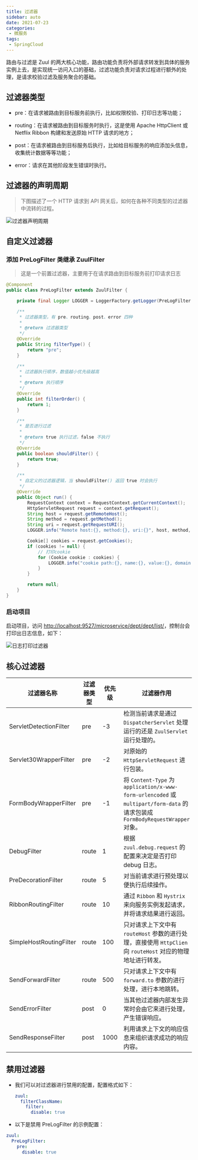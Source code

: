 ```yaml
---
title: 过滤器
sidebar: auto
date: 2021-07-23
categories:
 - 微服务
tags:
 - SpringCloud
---
```


路由与过滤是 Zuul 的两大核心功能，路由功能负责将外部请求转发到具体的服务实例上去，是实现统一访问入口的基础，过滤功能负责对请求过程进行额外的处理，是请求校验过滤及服务聚合的基础。

## 过滤器类型

* pre：在请求被路由到目标服务前执行，比如权限校验、打印日志等功能；

* routing：在请求被路由到目标服务时执行，这是使用 Apache HttpClient 或 Netflix Ribbon 构建和发送原始 HTTP 请求的地方；

* post：在请求被路由到目标服务后执行，比如给目标服务的响应添加头信息，收集统计数据等等功能；

* error：请求在其他阶段发生错误时执行。

## 过滤器的声明周期

> 下图描述了一个 HTTP 请求到 API 网关后，如何在各种不同类型的过滤器中流转的过程。

<img :src="$withBase('/img/microservice/zuul/过滤器声明周期.png')" alt="过滤器声明周期" />

## 自定义过滤器

### 添加 PreLogFilter 类继承 ZuulFilter

> 这是一个前置过滤器，主要用于在请求路由到目标服务前打印请求日志

```java
@Component
public class PreLogFilter extends ZuulFilter {

    private final Logger LOGGER = LoggerFactory.getLogger(PreLogFilter.class);

    /**
     * 过滤器类型，有 pre、routing、post、error 四种
     *
     * @return 过滤器类型
     */
    @Override
    public String filterType() {
        return "pre";
    }

    /**
     * 过滤器执行顺序，数值越小优先级越高
     *
     * @return 执行顺序
     */
    @Override
    public int filterOrder() {
        return 1;
    }

    /**
     * 是否进行过滤
     *
     * @return true 执行过滤，false 不执行
     */
    @Override
    public boolean shouldFilter() {
        return true;
    }

    /**
     * 自定义的过滤器逻辑，当 shouldFilter() 返回 true 时会执行
     */
    @Override
    public Object run() {
        RequestContext context = RequestContext.getCurrentContext();
        HttpServletRequest request = context.getRequest();
        String host = request.getRemoteHost();
        String method = request.getMethod();
        String uri = request.getRequestURI();
        LOGGER.info("Remote host:{}, method:{}, uri:{}", host, method, uri);

        Cookie[] cookies = request.getCookies();
        if (cookies != null) {
            // 打印cookie
            for (Cookie cookie : cookies) {
                LOGGER.info("cookie path:{}, name:{}, value:{}, domain:{}", cookie.getPath(), cookie.getName(), cookie.getValue(), cookie.getDomain());
            }
        }

        return null;
    }
}
```

### 启动项目

启动项目，访问  <a href='http://localhost:9527/microservice/dept/dept/list/'>http://localhost:9527/microservice/dept/dept/list/</a>，控制台会打印出日志信息，如下：

<img :src="$withBase('/img/microservice/zuul/日志打印过滤器.png')" alt="日志打印过滤器" />

## 核心过滤器

| 过滤器名称              | 过滤器类型 | 优先级 | 过滤器作用                                                   |
| ----------------------- | ---------- | ------ | ------------------------------------------------------------ |
| ServletDetectionFilter  | pre        | -3     | 检测当前请求是通过 `DispatcherServlet` 处理运行的还是 `ZuulServlet` 运行处理的。 |
| Servlet30WrapperFilter  | pre        | -2     | 对原始的 `HttpServletRequest` 进行包装。                     |
| FormBodyWrapperFilter   | pre        | -1     | 将 `Content-Type` 为 `application/x-www-form-urlencoded` 或 `multipart/form-data` 的请求包装成 `FormBodyRequestWrapper` 对象。 |
| DebugFilter             | route      | 1      | 根据 `zuul.debug.request` 的配置来决定是否打印 debug 日志。  |
| PreDecorationFilter     | route      | 5      | 对当前请求进行预处理以便执行后续操作。                       |
| RibbonRoutingFilter     | route      | 10     | 通过 `Ribbon` 和 `Hystrix` 来向服务实例发起请求，并将请求结果进行返回。 |
| SimpleHostRoutingFilter | route      | 100    | 只对请求上下文中有 `routeHost` 参数的进行处理，直接使用 `HttpClien ` 向 `routeHost` 对应的物理地址进行转发。 |
| SendForwardFilter       | route      | 500    | 只对请求上下文中有 `forward.to` 参数的进行处理，进行本地跳转。 |
| SendErrorFilter         | post       | 0      | 当其他过滤器内部发生异常时会由它来进行处理，产生错误响应。   |
| SendResponseFilter      | post       | 1000   | 利用请求上下文的响应信息来组织请求成功的响应内容。           |



## 禁用过滤器

- 我们可以对过滤器进行禁用的配置，配置格式如下：

  ``` yaml
  zuul:
    filterClassName:
      filter:
        disable: true 
  ```

- 以下是禁用 PreLogFilter 的示例配置：

``` yaml
zuul:
  PreLogFilter:
    pre:
      disable: true 
```

